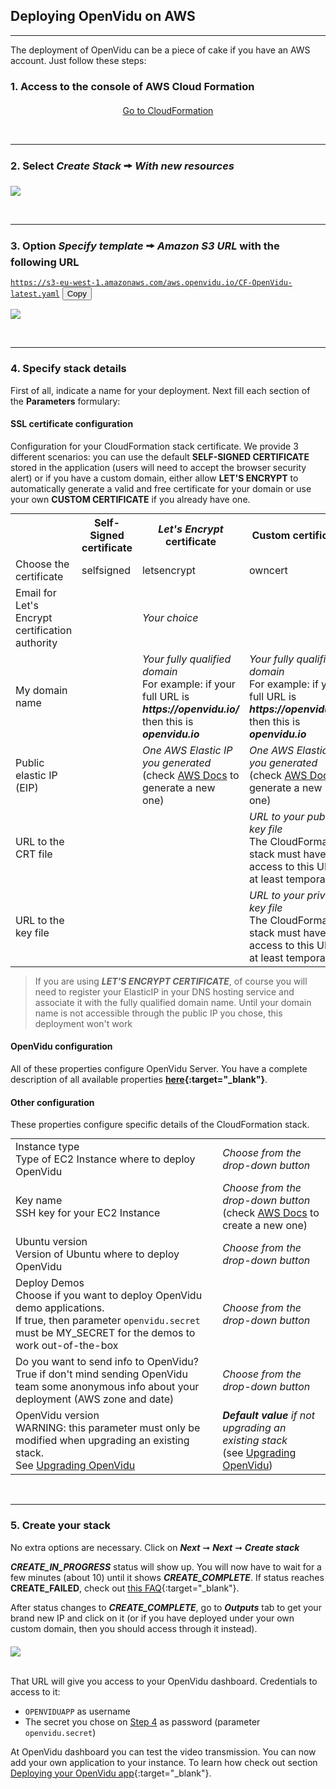 <h2 id="section-title">Deploying OpenVidu on AWS</h2>
<hr>

The deployment of OpenVidu can be a piece of cake if you have an AWS account. Just follow these steps:

### 1. Access to the console of AWS Cloud Formation

  <p style="text-align: center; margin-top: 20px"><a href="https://console.aws.amazon.com/cloudformation" class="btn btn-xs btn-primary" title="Developing OpenVidu" target="_blank">Go to CloudFormation<span class="icon icon-circle-arrow-right"></span></a></p>

<br>

---

### 2. Select _Create Stack_ 🠚 _With new resources_

  <p>
    <img class="img-responsive deploy-img" style="max-height: 400px" src="/img/docs/deployment/CF_newstack.png">
  </p>

<br>

---

### 3. Option _Specify template_ 🠚 _Amazon S3 URL_ with the following URL

  <code id="code-2">https://s3-eu-west-1.amazonaws.com/aws.openvidu.io/CF-OpenVidu-latest.yaml</code>
  <button id="btn-copy-2" class="btn-xs btn-primary btn-copy-code hidden-xs" data-toggle="tooltip" data-placement="button"
                                title="Copy to Clipboard">Copy</button>

  <p>
    <img class="img-responsive deploy-img" src="/img/docs/deployment/CF_url.png">
  </p>

<br>

---

### 4. Specify stack details

First of all, indicate a name for your deployment. Next fill each section of the **Parameters** formulary:

#### SSL certificate configuration

Configuration for your CloudFormation stack certificate. We provide 3 different scenarios: you can use the default **SELF-SIGNED CERTIFICATE** stored in the application (users will need to accept the browser security alert) or if you have a custom domain, either allow **LET'S ENCRYPT** to automatically generate a valid and free certificate for your domain or use your own **CUSTOM CERTIFICATE** if you already have one.

<div style="text-align: center" class="table-responsive">
  <table class="deploy-fields-table color-table" style="margin-top: 10px; margin-bottom: 0px">
    <tr>
      <th></th>
      <th>Self-Signed certificate</th>
      <th><em>Let's Encrypt</em> certificate</th>
      <th>Custom certificate</th>
    </tr>
    <tr>
      <td class="first-col">Choose the certificate</td>
      <td>selfsigned</td>
      <td>letsencrypt</td>
      <td>owncert</td>
    </tr>
    <tr>
      <td class="first-col">Email for Let's Encrypt certification authority</td>
      <td></td>
      <td><em>Your choice</em></td>
      <td><em></em></td>
    </tr>
    <tr>
      <td class="first-col">My domain name</td>
      <td></td>
      <td><em>Your fully qualified domain</em></br><span class="field-comment">For example: if your full URL is <em><strong>https://openvidu.io/</strong></em>  then this is <em><strong>openvidu.io</strong></em></span></td>
      <td><em>Your fully qualified domain</em></br><span class="field-comment">For example: if your full URL is <em><strong>https://openvidu.io/</strong></em>  then this is <em><strong>openvidu.io</strong></em></span></td>
    </tr>
    <tr>
      <td class="first-col">Public elastic IP (EIP)</td>
      <td></td>
      <td><em>One AWS Elastic IP you generated</em></br><span class="field-comment">(check <a href="http://docs.aws.amazon.com/AWSEC2/latest/UserGuide/elastic-ip-addresses-eip.html#using-instance-addressing-eips-allocating" target="_blank">AWS Docs</a> to generate a new one)</span></td>
      <td><em>One AWS Elastic IP you generated</em></br><span class="field-comment">(check <a href="http://docs.aws.amazon.com/AWSEC2/latest/UserGuide/elastic-ip-addresses-eip.html#using-instance-addressing-eips-allocating" target="_blank">AWS Docs</a> to generate a new one)</span></td>
    </tr>
    <tr>
      <td class="first-col">URL to the CRT file</td>
      <td></td>
      <td></td>
      <td><em>URL to your public key file</em></br><span class="field-comment">The CloudFormation stack must have access to this URL, at least temporarily</span></td>
    </tr>
    <tr>
      <td class="first-col">URL to the key file</td>
      <td></td>
      <td></td>
      <td><em>URL to your private key file</em></br><span class="field-comment">The CloudFormation stack must have access to this URL, at least temporarily</span></td>
    </tr>
  </table>
</div>

> If you are using ***LET'S ENCRYPT CERTIFICATE***, of course you will need to register your ElasticIP in your DNS hosting service and associate it with the fully qualified domain name. Until your domain name is not accessible through the public IP you chose, this deployment won't work

#### OpenVidu configuration

All of these properties configure OpenVidu Server. You have a complete description of all available properties **[here](/reference-docs/openvidu-server-params){:target="_blank"}**.

#### Other configuration

These properties configure specific details of the CloudFormation stack.

<div style="text-align: center" class="table-responsive">
  <table class="deploy-fields-table color-table-gray" style="margin-top: 10px">
    <tr>
      <td class="first-col">Instance type<br><span class="field-comment">Type of EC2 Instance where to deploy OpenVidu<span></td>
      <td><em>Choose from the drop-down button</em></td>
    </tr>
    <tr>
      <td class="first-col">Key name<br><span class="field-comment">SSH key for your EC2 Instance<span></td>
      <td><em>Choose from the drop-down button</em></br><span class="field-comment">(check <a href="http://docs.aws.amazon.com/AWSEC2/latest/UserGuide/ec2-key-pairs.html" target="_blank">AWS Docs</a> to create a new one)</span></td>
    </tr>
    <tr>
      <td class="first-col">Ubuntu version<br><span class="field-comment">Version of Ubuntu where to deploy OpenVidu<span></td>
      <td><em>Choose from the drop-down button</em></td>
    </tr>
    <tr>
      <td class="first-col">Deploy Demos<br><span class="field-comment">Choose if you want to deploy OpenVidu demo applications.<br>If true, then parameter <code>openvidu.secret</code> must be MY_SECRET for the demos to work out-of-the-box<span></td>
      <td><em>Choose from the drop-down button</em></td>
    </tr>
    <tr>
      <td class="first-col">Do you want to send info to OpenVidu?<br><span class="field-comment">True if don't mind sending OpenVidu team some anonymous info about your deployment (AWS zone and date)<span></td>
      <td><em>Choose from the drop-down button</em></td>
    </tr>
    <tr>
      <td class="first-col">OpenVidu version<br><span class="field-comment">WARNING: this parameter must only be modified when upgrading an existing stack.<br>See <a href="/deployment/upgrading/" target="_blank">Upgrading OpenVidu</a><span></td>
      <td><em><strong>Default value</strong> if not upgrading an existing stack</em><br><span class="field-comment">(see <a href="/deployment/upgrading/" target="_blank">Upgrading OpenVidu</a>)</span></td>
    </tr>
  </table>
</div>

<br>

---

### 5. Create your stack

No extra options are necessary. Click on  **_Next_** ➞ **_Next_** ➞ **_Create stack_**

**_CREATE_IN_PROGRESS_** status will show up. You will now have to wait for a few minutes (about 10) until it shows **_CREATE_COMPLETE_**. If status reaches **CREATE_FAILED**, check out [this FAQ](/troubleshooting/#13-deploying-openvidu-in-aws-is-failing){:target="_blank"}.

After status changes to **_CREATE_COMPLETE_**, go to **_Outputs_** tab to get your brand new IP and click on it (or if you have deployed under your own custom domain, then you should access through it instead).

  <p style="margin-top: 20px">
    <img class="img-responsive deploy-img" src="/img/docs/deployment/CF_output.png">
  </p>

<br>
That URL will give you access to your OpenVidu dashboard. Credentials to access to it:

- `OPENVIDUAPP` as username
- The secret you chose on [Step 4](#openvidu-configuration) as password (parameter `openvidu.secret`)

At OpenVidu dashboard you can test the video transmission. You can now add your own application to your instance. To learn how check out section [Deploying your OpenVidu app](/deployment/deploying-app/){:target="_blank"}.

<br>

<script src="/js/copy-btn.js"></script>